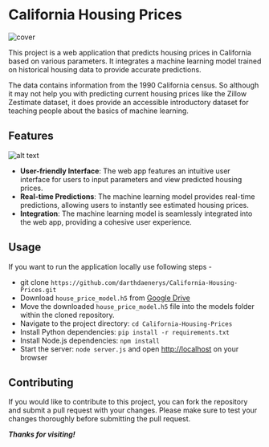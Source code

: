 # California Housing Prices

![cover](https://image.cnbcfm.com/api/v1/image/106650418-1596664513851-gettyimages-1208365509-360738475_1-5.jpeg?v=1601568388&w=1600&h=500)

This project is a web application that predicts housing prices in California based on various parameters. It integrates a machine learning model trained on historical housing data to provide accurate predictions.

The data contains information from the 1990 California census. So although it may not help you with predicting current housing prices like the Zillow Zestimate dataset, it does provide an accessible introductory dataset for teaching people about the basics of machine learning.

## Features

![alt text](demo.gif)

- **User-friendly Interface**: The web app features an intuitive user interface for users to input parameters and view predicted housing prices.
- **Real-time Predictions**: The machine learning model provides real-time predictions, allowing users to instantly see estimated housing prices.
- **Integration**: The machine learning model is seamlessly integrated into the web app, providing a cohesive user experience.

## Usage

If you want to run the application locally use following steps -

- git clone `https://github.com/darthdaenerys/California-Housing-Prices.git`
- Download `house_price_model.h5` from [Google Drive](https://drive.google.com/file/d/1jpxu7T7-LYMPFDQ6rg87ryHQDgKrs1jy/view?usp=sharing)
- Move the downloaded `house_price_model.h5` file into the models folder within the cloned repository.
- Navigate to the project directory: `cd California-Housing-Prices`
- Install Python dependencies: `pip install -r requirements.txt`
- Install Node.js dependencies: `npm install`
- Start the server: `node server.js` and open [http://localhost](http://localhost) on your browser

## Contributing

If you would like to contribute to this project, you can fork the repository and submit a pull request with your changes. Please make sure to test your changes thoroughly before submitting the pull request.

***Thanks for visiting!***
